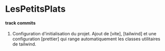 # LesPetitsPlats

#### track commits

1. Configuration d'initialisation du projet. Ajout de [vite], [tailwind] et une configuration [prettier] qui range automatiquement les classes utilitaires de tailwind.
